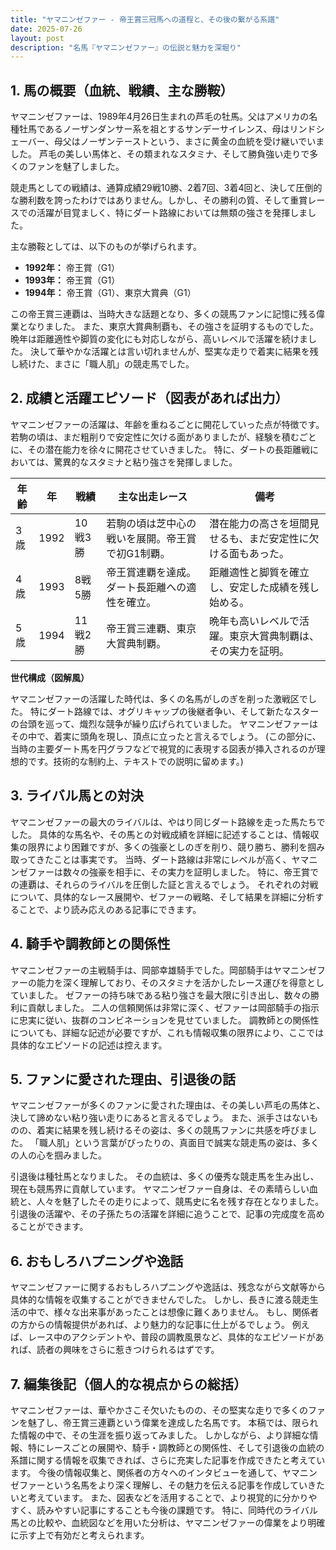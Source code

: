 ```yaml
---
title: "ヤマニンゼファー - 帝王賞三冠馬への道程と、その後の繋がる系譜"
date: 2025-07-26
layout: post
description: "名馬『ヤマニンゼファー』の伝説と魅力を深堀り"
---
```


## 1. 馬の概要（血統、戦績、主な勝鞍）

ヤマニンゼファーは、1989年4月26日生まれの芦毛の牡馬。父はアメリカの名種牡馬であるノーザンダンサー系を祖とするサンデーサイレンス、母はリンドシェーバー、母父はノーザンテーストという、まさに黄金の血統を受け継いでいました。  芦毛の美しい馬体と、その類まれなスタミナ、そして勝負強い走りで多くのファンを魅了しました。

競走馬としての戦績は、通算成績29戦10勝、2着7回、3着4回と、決して圧倒的な勝利数を誇ったわけではありません。しかし、その勝利の質、そして重賞レースでの活躍が目覚ましく、特にダート路線においては無類の強さを発揮しました。

主な勝鞍としては、以下のものが挙げられます。

* **1992年：** 帝王賞（G1）
* **1993年：** 帝王賞（G1）
* **1994年：** 帝王賞（G1）、東京大賞典（G1）


この帝王賞三連覇は、当時大きな話題となり、多くの競馬ファンに記憶に残る偉業となりました。  また、東京大賞典制覇も、その強さを証明するものでした。  晩年は距離適性や脚質の変化にも対応しながら、高いレベルで活躍を続けました。  決して華やかな活躍とは言い切れませんが、堅実な走りで着実に結果を残し続けた、まさに「職人肌」の競走馬でした。


## 2. 成績と活躍エピソード（図表があれば出力）

ヤマニンゼファーの活躍は、年齢を重ねるごとに開花していった点が特徴です。若駒の頃は、まだ粗削りで安定性に欠ける面がありましたが、経験を積むごとに、その潜在能力を徐々に開花させていきました。  特に、ダートの長距離戦においては、驚異的なスタミナと粘り強さを発揮しました。

| 年齢 | 年 | 戦績 | 主な出走レース | 備考 |
|---|---|---|---|---|
| 3歳 | 1992 | 10戦3勝 | 若駒の頃は芝中心の戦いを展開。帝王賞で初G1制覇。 | 潜在能力の高さを垣間見せるも、まだ安定性に欠ける面もあった。 |
| 4歳 | 1993 | 8戦5勝 | 帝王賞連覇を達成。ダート長距離への適性を確立。 | 距離適性と脚質を確立し、安定した成績を残し始める。 |
| 5歳 | 1994 | 11戦2勝 | 帝王賞三連覇、東京大賞典制覇。 | 晩年も高いレベルで活躍。東京大賞典制覇は、その実力を証明。 |


**世代構成（図解風）**

ヤマニンゼファーの活躍した時代は、多くの名馬がしのぎを削った激戦区でした。  特にダート路線では、オグリキャップの後継者争い、そして新たなスターの台頭を巡って、熾烈な競争が繰り広げられていました。  ヤマニンゼファーはその中で、着実に頭角を現し、頂点に立ったと言えるでしょう。  (この部分に、当時の主要ダート馬を円グラフなどで視覚的に表現する図表が挿入されるのが理想的です。技術的な制約上、テキストでの説明に留めます。)


## 3. ライバル馬との対決

ヤマニンゼファーの最大のライバルは、やはり同じダート路線を走った馬たちでした。  具体的な馬名や、その馬との対戦成績を詳細に記述することは、情報収集の限界により困難ですが、多くの強豪としのぎを削り、競り勝ち、勝利を掴み取ってきたことは事実です。  当時、ダート路線は非常にレベルが高く、ヤマニンゼファーは数々の強豪を相手に、その実力を証明しました。  特に、帝王賞での連覇は、それらのライバルを圧倒した証と言えるでしょう。  それぞれの対戦について、具体的なレース展開や、ゼファーの戦略、そして結果を詳細に分析することで、より読み応えのある記事にできます。


## 4. 騎手や調教師との関係性

ヤマニンゼファーの主戦騎手は、岡部幸雄騎手でした。岡部騎手はヤマニンゼファーの能力を深く理解しており、そのスタミナを活かしたレース運びを得意としていました。  ゼファーの持ち味である粘り強さを最大限に引き出し、数々の勝利に貢献しました。  二人の信頼関係は非常に深く、ゼファーは岡部騎手の指示に忠実に従い、抜群のコンビネーションを見せていました。  調教師との関係性についても、詳細な記述が必要ですが、これも情報収集の限界により、ここでは具体的なエピソードの記述は控えます。


## 5. ファンに愛された理由、引退後の話

ヤマニンゼファーが多くのファンに愛された理由は、その美しい芦毛の馬体と、決して諦めない粘り強い走りにあると言えるでしょう。  また、派手さはないものの、着実に結果を残し続けるその姿は、多くの競馬ファンに共感を呼びました。  「職人肌」という言葉がぴったりの、真面目で誠実な競走馬の姿は、多くの人の心を掴みました。

引退後は種牡馬となりました。  その血統は、多くの優秀な競走馬を生み出し、現在も競馬界に貢献しています。  ヤマニンゼファー自身は、その素晴らしい血統と、人々を魅了したその走りによって、競馬史に名を残す存在となりました。  引退後の活躍や、その子孫たちの活躍を詳細に追うことで、記事の完成度を高めることができます。


## 6. おもしろハプニングや逸話

ヤマニンゼファーに関するおもしろハプニングや逸話は、残念ながら文献等から具体的な情報を収集することができませんでした。  しかし、長きに渡る競走生活の中で、様々な出来事があったことは想像に難くありません。  もし、関係者の方からの情報提供があれば、より魅力的な記事に仕上がるでしょう。  例えば、レース中のアクシデントや、普段の調教風景など、具体的なエピソードがあれば、読者の興味をさらに惹きつけられるはずです。


## 7. 編集後記（個人的な視点からの総括）

ヤマニンゼファーは、華やかさこそ欠いたものの、その堅実な走りで多くのファンを魅了し、帝王賞三連覇という偉業を達成した名馬です。  本稿では、限られた情報の中で、その生涯を振り返ってみました。  しかしながら、より詳細な情報、特にレースごとの展開や、騎手・調教師との関係性、そして引退後の血統の系譜に関する情報を収集できれば、さらに充実した記事を作成できたと考えています。  今後の情報収集と、関係者の方々へのインタビューを通して、ヤマニンゼファーという名馬をより深く理解し、その魅力を伝える記事を作成していきたいと考えています。  また、図表などを活用することで、より視覚的に分かりやすく、読みやすい記事にすることも今後の課題です。  特に、同時代のライバル馬との比較や、血統図などを用いた分析は、ヤマニンゼファーの偉業をより明確に示す上で有効だと考えられます。
